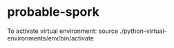 # probable-spork

To activate virtual environment: source ./python-virtual-environments/env/bin/activate
